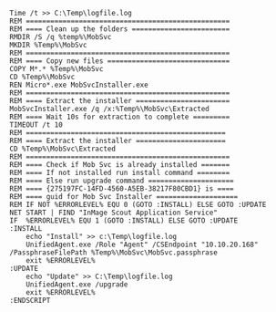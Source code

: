 	Time /t >> C:\Temp\logfile.log
	REM ==================================================
	REM ==== Clean up the folders ========================
	RMDIR /S /q %temp%\MobSvc
	MKDIR %Temp%\MobSvc
	REM ==================================================
	REM ==== Copy new files ==============================
	COPY M*.* %Temp%\MobSvc
	CD %Temp%\MobSvc
	REN Micro*.exe MobSvcInstaller.exe
	REM ==================================================
	REM ==== Extract the installer =======================
	MobSvcInstaller.exe /q /x:%Temp%\MobSvc\Extracted
	REM ==== Wait 10s for extraction to complete =========
	TIMEOUT /t 10
	REM =================================================
	REM ==== Extract the installer ======================
	CD %Temp%\MobSvc\Extracted
	REM ==================================================
	REM ==== Check if Mob Svc is already installed =======
	REM ==== If not installed run install command ========
	REM ==== Else run upgrade command =====================
	REM ==== {275197FC-14FD-4560-A5EB-38217F80CBD1} is ====
	REM ==== guid for Mob Svc Installer ====================
	REM IF NOT %ERRORLEVEL% EQU 0 (GOTO :INSTALL) ELSE GOTO :UPDATE
	NET START | FIND "InMage Scout Application Service"
	IF  %ERRORLEVEL% EQU 1 (GOTO :INSTALL) ELSE GOTO :UPDATE
	:INSTALL
		echo "Install" >> c:\Temp\logfile.log
		UnifiedAgent.exe /Role "Agent" /CSEndpoint "10.10.20.168" /PassphraseFilePath %Temp%\MobSvc\MobSvc.passphrase
		exit %ERRORLEVEL%
	:UPDATE
		echo "Update" >> C:\Temp\logfile.log
		UnifiedAgent.exe /upgrade
		exit %ERRORLEVEL%
	:ENDSCRIPT
